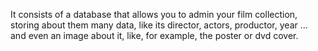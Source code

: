 It consists of a database that allows you to admin your film collection, storing about them many data, like its director, actors, productor, year ... and even an image about it, like, for example, the poster or dvd cover.